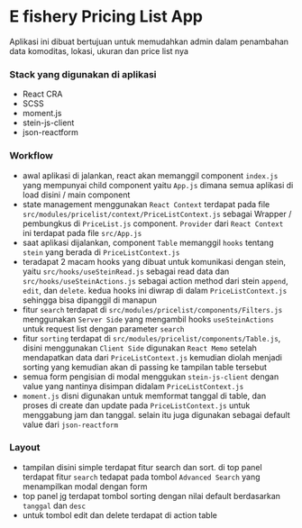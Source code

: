 # E fishery Pricing List App

Aplikasi ini dibuat bertujuan untuk memudahkan admin dalam penambahan data komoditas, lokasi, ukuran dan price list nya

### Stack yang digunakan di aplikasi
- React CRA
- SCSS
- moment.js
- stein-js-client
- json-reactform

### Workflow
- awal aplikasi di jalankan, react akan memanggil component `index.js` yang mempunyai child component yaitu `App.js` dimana semua aplikasi di load disini / main component
- state management menggunakan `React Context` terdapat pada file `src/modules/pricelist/context/PriceListContext.js` sebagai Wrapper / pembungkus di `PriceList.js` component. `Provider` dari `React Context` ini terdapat pada file `src/App.js`
- saat aplikasi dijalankan, component `Table` memanggil `hooks` tentang `stein` yang berada di `PriceListContext.js`
- teradapat 2 macam hooks yang dibuat untuk komunikasi dengan stein, yaitu `src/hooks/useSteinRead.js` sebagai read data dan `src/hooks/useSteinActions.js` sebagai action method dari stein `append`, `edit`, dan `delete`. kedua hooks ini diwrap di dalam `PriceListContext.js` sehingga bisa dipanggil di manapun
- fitur `search` terdapat di `src/modules/pricelist/components/Filters.js` menggunakan `Server Side` yang mengambil hooks `useSteinActions` untuk request list dengan parameter `search`
- fitur `sorting` terdapat di `src/modules/pricelist/components/Table.js`, disini menggunakan `Client Side` digunakan `React Memo` setelah mendapatkan data dari `PriceListContext.js` kemudian diolah menjadi sorting yang kemudian akan di passing ke tampilan table tersebut
- semua form pengisian di modal menggukan `stein-js-client` dengan value yang nantinya disimpan didalam `PriceListContext.js`
- `moment.js` disni digunakan untuk memformat tanggal di table, dan proses di create dan update pada `PriceListContext.js` untuk menggabung jam dan tanggal. selain itu juga digunakan sebagai default value dari `json-reactform`

### Layout
- tampilan disini simple terdapat fitur search dan sort. di top panel terdapat fitur `search` tedapat pada tombol `Advanced Search` yang menampilkan modal dengan form
- top panel jg terdapat tombol sorting dengan nilai default berdasarkan `tanggal` dan `desc`
- untuk tombol edit dan delete terdapat di action table
